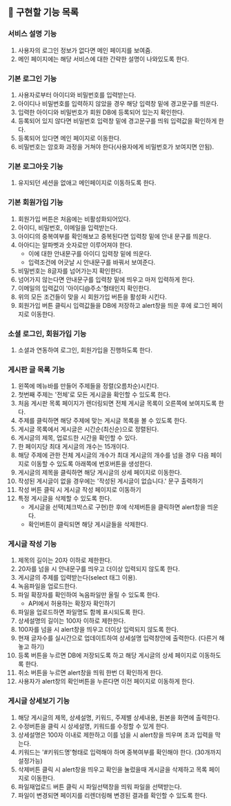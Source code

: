 ## 🚀 구현할 기능 목록

### 서비스 설명 기능

1. 사용자의 로그인 정보가 없다면 메인 페이지를 보여줌.
2. 메인 페이지에는 해당 서비스에 대한 간략한 설명이 나와있도록 한다.

### 기본 로그인 기능

1. 사용자로부터 아이디와 비밀번호를 입력받는다.
2. 아이디나 비밀번호를 입력하지 않았을 경우 해당 입력창 밑에 경고문구를 띄운다.
3. 입력한 아이디와 비밀번호가 회원 DB에 등록되어 있는지 확인한다.
4. 등록되어 있지 않다면 비밀번호 입력창 밑에 경고문구를 띄워 입력값을 확인하게 한다.
5. 등록되어 있다면 메인 페이지로 이동한다.
6. 비밀번호는 암호화 과정을 거쳐야 한다(사용자에게 비밀번호가 보여지면 안됨).

### 기본 로그아웃 기능

1. 유지되던 세션을 없애고 메인페이지로 이동하도록 한다.

### 기본 회원가입 기능

1. 회원가입 버튼은 처음에는 비활성화되어있다.
2. 아이디, 비밀번호, 이메일을 입력받는다.
3. 아이디의 중복여부를 확인해보고 중복된다면 입력창 밑에 안내 문구를 띄운다.
4. 아아디는 알파벳과 숫자로만 이루어져야 한다.
   - 이에 대한 안내문구를 아이디 입력창 밑에 띄운다.
   - 입력조건에 어긋날 시 안내문구를 바꿔서 보여준다.
5. 비밀번호는 8글자를 넘어가는지 확인한다.
6. 넘어가지 않는다면 안내문구를 입력창 밑에 띄우고 마저 입력하게 한다.
7. 이메일의 입력값이 '아이디@주소'형태인지 확인한다.
8. 위의 모든 조건들이 맞을 시 회원가입 버튼을 활성화 시킨다.
9. 회원가입 버튼 클릭시 입력값들을 DB에 저장하고 alert창을 띄운 후에 로그인 페이지로 이동한다.

### 소셜 로그인, 회원가입 기능

1. 소셜과 연동하여 로그인, 회원가입을 진행하도록 한다.

### 게시판 글 목록 기능

1. 왼쪽에 메뉴바를 만들어 주제들을 정렬(오름차순)시킨다.
2. 첫번째 주제는 '전체'로 모든 게시글을 확인할 수 있도록 한다.
3. 처음 게시판 목록 페이지가 렌더링되면 전체 게시글 목록이 오른쪽에 보여지도록 한다.
4. 주제를 클릭하면 해당 주제에 맞는 게시글 목록을 볼 수 있도록 한다.
5. 게시글 목록에서 게시글은 시간순(최신순)으로 정렬된다.
6. 게시글의 제목, 업로드한 시간을 확인할 수 있다.
7. 한 페이지당 최대 게시글의 개수는 15개이다.
8. 해당 주제에 관한 전체 게시글의 개수가 최대 게시글의 개수를 넘을 경우 다음 페이지로 이동할 수 있도록 아래쪽에 번호버튼을 생성한다.
9. 게시글의 제목을 클릭하면 해당 게시글의 상세 페이지로 이동한다.
10. 작성된 게시글이 없을 경우에는 '작성된 게시글이 없습니다.' 문구 출력하기
11. 작성 버튼 클릭 시 게시글 작성 페이지로 이동하기
12. 특정 게시글을 삭제할 수 있도록 한다.
    - 게시글을 선택(체크박스로 구현)한 후에 삭제버튼을 클릭하면 alert창을 띄운다.
    - 확인버튼이 클릭되면 해당 게시글들을 삭제한다.

### 게시글 작성 기능

1. 제목의 길이는 20자 이하로 제한한다.
2. 20자를 넘을 시 안내문구를 띄우고 더이상 입력되지 않도록 한다.
3. 게시글의 주제를 입력받는다(select 태그 이용).
4. 녹음파일을 업로드한다.
5. 파일 확장자를 확인하여 녹음파일만 올릴 수 있도록 한다.
   - API에서 허용하는 확장자 확인하기
6. 파일을 업로드하면 파일명도 함께 표시되도록 한다.
7. 상세설명의 길이는 100자 이하로 제한한다.
8. 100자를 넘을 시 alert창을 띄우고 더이상 입력되지 않도록 한다.
9. 현재 글자수를 실시간으로 업데이트하여 상세설명 입력창안에 출력한다. (다른거 해놓고 하기)
10. 등록 버튼을 누르면 DB에 저장되도록 하고 해당 게시글의 상세 페이지로 이동하도록 한다.
11. 취소 버튼을 누르면 alert창을 띄워 한번 더 확인하게 한다.
12. 사용자가 alert창의 확인버튼을 누른다면 이전 페이지로 이동하게 한다.

### 게시글 상세보기 기능

1. 해당 게시글의 제목, 상세설명, 키워드, 주제별 상세내용, 원본을 화면에 출력한다.
2. 수정버튼을 클릭 시 상세설명, 키워드를 수정할 수 있게 한다.
3. 상세설명은 100자 이내로 제한하고 이를 넘을 시 alert창을 띄우며 초과 입력을 막는다.
4. 키워드는 '#키워드명'형태로 입력해야 하며 중복여부를 확인해야 한다. (30개까지 설정가능)
5. 삭제버튼 클릭 시 alert창을 띄우고 확인을 눌렀을때 게시글을 삭제하고 목록 페이지로 이동한다.
6. 파일재업로드 버튼 클릭 시 파일선택창을 띄워 파일을 선택받는다.
7. 파일이 변경되면 페이지를 리렌더링해 변경된 결과를 확인할 수 있도록 한다.
